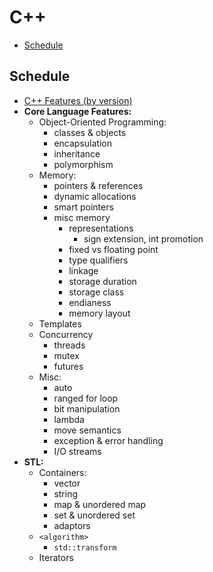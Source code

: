 # C++
- [Schedule](#schedule)

## Schedule
- [C++ Features (by version)](https://github.com/AnthonyCalandra/modern-cpp-features)
- **Core Language Features:**
  - Object-Oriented Programming:
    - classes & objects
    - encapsulation
    - inheritance
    - polymorphism
  - Memory:
    - pointers & references
    - dynamic allocations
    - smart pointers
    - misc memory
      - representations
        - sign extension, int promotion
      - fixed vs floating point
      - type qualifiers
      - linkage
      - storage duration
      - storage class
      - endianess
      - memory layout
  - Templates
  - Concurrency
    - threads
    - mutex
    - futures
  - Misc:
    - auto
    - ranged for loop
    - bit manipulation
    - lambda
    - move semantics
    - exception & error handling
    - I/O streams
- **STL:**
  - Containers:
    - vector
    - string
    - map & unordered map
    - set & unordered set
    - adaptors
  - `<algorithm>`
    - `std::transform`
  - Iterators